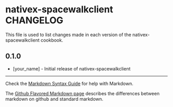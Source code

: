 nativex-spacewalkclient CHANGELOG
=================================

This file is used to list changes made in each version of the nativex-spacewalkclient cookbook.

0.1.0
-----
- [your_name] - Initial release of nativex-spacewalkclient

- - -
Check the [Markdown Syntax Guide](http://daringfireball.net/projects/markdown/syntax) for help with Markdown.

The [Github Flavored Markdown page](http://github.github.com/github-flavored-markdown/) describes the differences between markdown on github and standard markdown.
